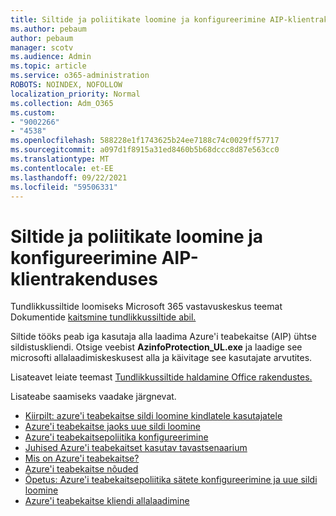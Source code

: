 ```yaml
---
title: Siltide ja poliitikate loomine ja konfigureerimine AIP-klientrakenduses
ms.author: pebaum
author: pebaum
manager: scotv
ms.audience: Admin
ms.topic: article
ms.service: o365-administration
ROBOTS: NOINDEX, NOFOLLOW
localization_priority: Normal
ms.collection: Adm_O365
ms.custom:
- "9002266"
- "4538"
ms.openlocfilehash: 588228e1f1743625b24ee7188c74c0029ff57717
ms.sourcegitcommit: a097d1f8915a31ed8460b5b68dccc8d87e563cc0
ms.translationtype: MT
ms.contentlocale: et-EE
ms.lasthandoff: 09/22/2021
ms.locfileid: "59506331"
---
```

# <a name="creating-and-configuring-labels-and-policies-with-aip-client"></a>Siltide ja poliitikate loomine ja konfigureerimine AIP-klientrakenduses

Tundlikkussiltide loomiseks Microsoft 365 vastavuskeskus teemat Dokumentide [kaitsmine tundlikkussiltide abil.](https://docs.microsoft.com/microsoft-365/business-video/create-sensitivity-labels)

Siltide tööks peab iga kasutaja alla laadima Azure'i teabekaitse (AIP) ühtse sildistuskliendi. Otsige veebist **AzinfoProtection_UL.exe** ja laadige see microsofti allalaadimiskeskusest alla ja käivitage see kasutajate arvutites.

Lisateavet leiate teemast [Tundlikkussiltide haldamine Office rakendustes.](https://docs.microsoft.com/microsoft-365/compliance/sensitivity-labels-office-apps)

Lisateabe saamiseks vaadake järgnevat. 

- [Kiirpilt: azure'i teabekaitse sildi loomine kindlatele kasutajatele](https://docs.microsoft.com/azure/information-protection/quickstart-label-specificusers)
- [Azure'i teabekaitse jaoks uue sildi loomine](https://docs.microsoft.com/azure/information-protection/configure-policy-new-label)
- [Azure'i teabekaitsepoliitika konfigureerimine](https://docs.microsoft.com/azure/information-protection/configure-policy)
- [Juhised Azure'i teabekaitset kasutav tavastsenaarium](https://docs.microsoft.com/azure/information-protection/how-to-guides)
- [Mis on Azure'i teabekaitse?](https://docs.microsoft.com/azure/information-protection/what-is-information-protection)
- [Azure'i teabekaitse nõuded](https://docs.microsoft.com/azure/information-protection/requirements)
- [Õpetus: Azure'i teabekaitsepoliitika sätete konfigureerimine ja uue sildi loomine](https://docs.microsoft.com/azure/information-protection/infoprotect-quick-start-tutorial)
- [Azure'i teabekaitse kliendi allalaadimine](https://www.microsoft.com/download/details.aspx?id=53018)

